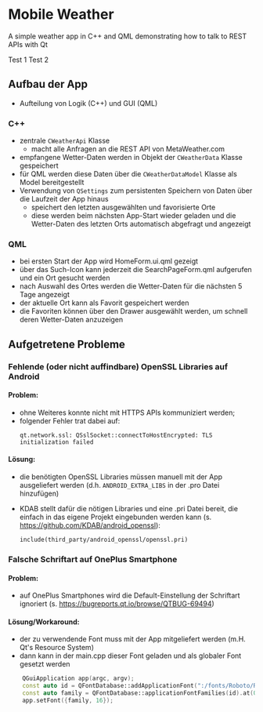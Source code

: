 # Mobile Weather
A simple weather app in C++ and QML demonstrating how to talk to REST APIs with Qt

Test 1
Test 2

## Aufbau der App
- Aufteilung von Logik (C++) und GUI (QML)
### C++
- zentrale `CWeatherApi` Klasse
  - macht alle Anfragen an die REST API von MetaWeather.com
- empfangene Wetter-Daten werden in Objekt der `CWeatherData` Klasse gespeichert
- für QML werden diese Daten über die `CWeatherDataModel` Klasse als Model bereitgestellt
- Verwendung von `QSettings` zum persistenten Speichern von Daten über die Laufzeit der App hinaus
  - speichert den letzten ausgewählten und favorisierte Orte
  - diese werden beim nächsten App-Start wieder geladen und die Wetter-Daten des letzten Orts automatisch abgefragt und angezeigt

### QML
- bei ersten Start der App wird HomeForm.ui.qml gezeigt
- über das Such-Icon kann jederzeit die SearchPageForm.qml aufgerufen und ein Ort gesucht werden
- nach Auswahl des Ortes werden die Wetter-Daten für die nächsten 5 Tage angezeigt
- der aktuelle Ort kann als Favorit gespeichert werden
- die Favoriten können über den Drawer ausgewählt werden, um schnell deren Wetter-Daten anzuzeigen

## Aufgetretene Probleme
### Fehlende (oder nicht auffindbare) OpenSSL Libraries auf Android
#### Problem:
- ohne Weiteres konnte nicht mit HTTPS APIs kommuniziert werden; 
- folgender Fehler trat dabei auf:
    ```
    qt.network.ssl: QSslSocket::connectToHostEncrypted: TLS initialization failed
    ```

#### Lösung:
- die benötigten OpenSSL Libraries müssen manuell mit der App ausgeliefert werden (d.h. `ANDROID_EXTRA_LIBS` in der .pro Datei hinzufügen)
- KDAB stellt dafür die nötigen Libraries und eine .pri Datei bereit, die einfach in das eigene Projekt eingebunden werden kann (s. https://github.com/KDAB/android_openssl):

    ```qmake
    include(third_party/android_openssl/openssl.pri)
    ```

### Falsche Schriftart auf OnePlus Smartphone
#### Problem:
- auf OnePlus Smartphones wird die Default-Einstellung der Schriftart ignoriert (s. https://bugreports.qt.io/browse/QTBUG-69494)

#### Lösung/Workaround:
- der zu verwendende Font muss mit der App mitgeliefert werden (m.H. Qt's Resource System)
- dann kann in der main.cpp dieser Font geladen und als globaler Font gesetzt werden
```cpp
    QGuiApplication app(argc, argv);
    const auto id = QFontDatabase::addApplicationFont(":/fonts/Roboto/Roboto-Regular.ttf");
    const auto family = QFontDatabase::applicationFontFamilies(id).at(0);
    app.setFont({family, 16});
```
